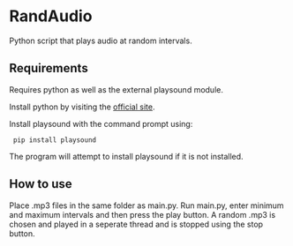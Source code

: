 # RandAudio
Python script that plays audio at random intervals.

## Requirements

Requires python as well as the external playsound module.

Install python by visiting the [official site](https://www.python.org/downloads/).

Install playsound with the command prompt using:
```
 pip install playsound
```

The program will attempt to install playsound if it is not installed.

## How to use

Place .mp3 files in the same folder as main.py. Run main.py, enter minimum and maximum intervals and then press the play button. 
A random .mp3 is chosen and played in a seperate thread and is stopped using the stop button.
